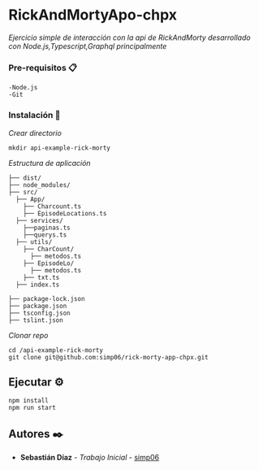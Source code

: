 # RickAndMortyApo-chpx

_Ejercicio simple de interacción con la api de RickAndMorty desarrollado con Node.js,Typescript,Graphql principalmente_

### Pre-requisitos 📋
```
-Node.js 
-Git 
```
### Instalación 🔧

_Crear directorio_

```
mkdir api-example-rick-morty
```
_Estructura de aplicación_

```
├── dist/
├── node_modules/
├── src/
  ├── App/
    ├── Charcount.ts
    ├── EpisodeLocations.ts
  ├── services/
    ├──paginas.ts
    ├──querys.ts
  ├── utils/
    ├── CharCount/
      ├── metodos.ts
    ├── EpisodeLo/
      ├── metodos.ts
    ├── txt.ts  
  ├── index.ts  
  
├── package-lock.json
├── package.json
├── tsconfig.json
├── tslint.json
```
_Clonar repo_

```
cd /api-example-rick-morty
git clone git@github.com:simp06/rick-morty-app-chpx.git
```
## Ejecutar ⚙️
```
npm install 
npm run start
```
## Autores ✒️

* **Sebastián Díaz** - *Trabajo Inicial* - [simp06](https://github.com/simp06)

